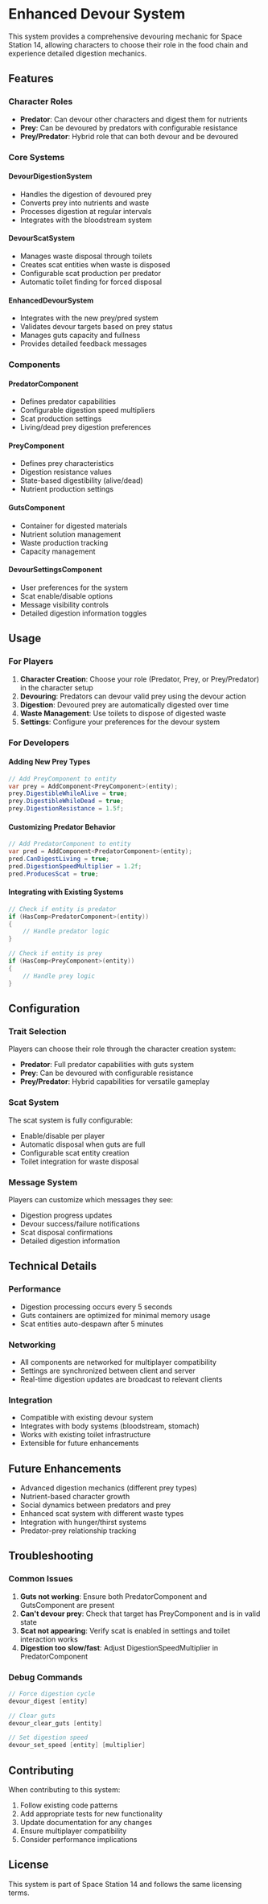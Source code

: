 # Enhanced Devour System

This system provides a comprehensive devouring mechanic for Space Station 14, allowing characters to choose their role in the food chain and experience detailed digestion mechanics.

## Features

### Character Roles
- **Predator**: Can devour other characters and digest them for nutrients
- **Prey**: Can be devoured by predators with configurable resistance
- **Prey/Predator**: Hybrid role that can both devour and be devoured

### Core Systems

#### DevourDigestionSystem
- Handles the digestion of devoured prey
- Converts prey into nutrients and waste
- Processes digestion at regular intervals
- Integrates with the bloodstream system

#### DevourScatSystem
- Manages waste disposal through toilets
- Creates scat entities when waste is disposed
- Configurable scat production per predator
- Automatic toilet finding for forced disposal

#### EnhancedDevourSystem
- Integrates with the new prey/pred system
- Validates devour targets based on prey status
- Manages guts capacity and fullness
- Provides detailed feedback messages

### Components

#### PredatorComponent
- Defines predator capabilities
- Configurable digestion speed multipliers
- Scat production settings
- Living/dead prey digestion preferences

#### PreyComponent
- Defines prey characteristics
- Digestion resistance values
- State-based digestibility (alive/dead)
- Nutrient production settings

#### GutsComponent
- Container for digested materials
- Nutrient solution management
- Waste production tracking
- Capacity management

#### DevourSettingsComponent
- User preferences for the system
- Scat enable/disable options
- Message visibility controls
- Detailed digestion information toggles

## Usage

### For Players

1. **Character Creation**: Choose your role (Predator, Prey, or Prey/Predator) in the character setup
2. **Devouring**: Predators can devour valid prey using the devour action
3. **Digestion**: Devoured prey are automatically digested over time
4. **Waste Management**: Use toilets to dispose of digested waste
5. **Settings**: Configure your preferences for the devour system

### For Developers

#### Adding New Prey Types
```csharp
// Add PreyComponent to entity
var prey = AddComponent<PreyComponent>(entity);
prey.DigestibleWhileAlive = true;
prey.DigestibleWhileDead = true;
prey.DigestionResistance = 1.5f;
```

#### Customizing Predator Behavior
```csharp
// Add PredatorComponent to entity
var pred = AddComponent<PredatorComponent>(entity);
pred.CanDigestLiving = true;
pred.DigestionSpeedMultiplier = 1.2f;
pred.ProducesScat = true;
```

#### Integrating with Existing Systems
```csharp
// Check if entity is predator
if (HasComp<PredatorComponent>(entity))
{
    // Handle predator logic
}

// Check if entity is prey
if (HasComp<PreyComponent>(entity))
{
    // Handle prey logic
}
```

## Configuration

### Trait Selection
Players can choose their role through the character creation system:
- **Predator**: Full predator capabilities with guts system
- **Prey**: Can be devoured with configurable resistance
- **Prey/Predator**: Hybrid capabilities for versatile gameplay

### Scat System
The scat system is fully configurable:
- Enable/disable per player
- Automatic disposal when guts are full
- Configurable scat entity creation
- Toilet integration for waste disposal

### Message System
Players can customize which messages they see:
- Digestion progress updates
- Devour success/failure notifications
- Scat disposal confirmations
- Detailed digestion information

## Technical Details

### Performance
- Digestion processing occurs every 5 seconds
- Guts containers are optimized for minimal memory usage
- Scat entities auto-despawn after 5 minutes

### Networking
- All components are networked for multiplayer compatibility
- Settings are synchronized between client and server
- Real-time digestion updates are broadcast to relevant clients

### Integration
- Compatible with existing devour system
- Integrates with body systems (bloodstream, stomach)
- Works with existing toilet infrastructure
- Extensible for future enhancements

## Future Enhancements

- Advanced digestion mechanics (different prey types)
- Nutrient-based character growth
- Social dynamics between predators and prey
- Enhanced scat system with different waste types
- Integration with hunger/thirst systems
- Predator-prey relationship tracking

## Troubleshooting

### Common Issues

1. **Guts not working**: Ensure both PredatorComponent and GutsComponent are present
2. **Can't devour prey**: Check that target has PreyComponent and is in valid state
3. **Scat not appearing**: Verify scat is enabled in settings and toilet interaction works
4. **Digestion too slow/fast**: Adjust DigestionSpeedMultiplier in PredatorComponent

### Debug Commands
```csharp
// Force digestion cycle
devour_digest [entity]

// Clear guts
devour_clear_guts [entity]

// Set digestion speed
devour_set_speed [entity] [multiplier]
```

## Contributing

When contributing to this system:
1. Follow existing code patterns
2. Add appropriate tests for new functionality
3. Update documentation for any changes
4. Ensure multiplayer compatibility
5. Consider performance implications

## License

This system is part of Space Station 14 and follows the same licensing terms.
